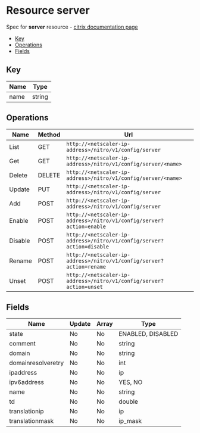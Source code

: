 # Resource server

Spec for **server** resource - [citrix documentation page](https://developer-docs.citrix.com/projects/netscaler-nitro-api/en/11.0/configuration/basic/server/server/)

- [Key](#key)
- [Operations](#operations)
- [Fields](#fields)

## Key

| Name | Type |
|----|----|
| name | string |

## Operations

| Name | Method | Url |
|----|----|----|
| List | GET | `http://<netscaler-ip-address>/nitro/v1/config/server` |
| Get | GET | `http://<netscaler-ip-address>/nitro/v1/config/server/<name>` |
| Delete | DELETE | `http://<netscaler-ip-address>/nitro/v1/config/server/<name>` |
| Update | PUT | `http://<netscaler-ip-address>/nitro/v1/config/server` |
| Add | POST | `http://<netscaler-ip-address>/nitro/v1/config/server` |
| Enable | POST | `http://<netscaler-ip-address>/nitro/v1/config/server?action=enable` |
| Disable | POST | `http://<netscaler-ip-address>/nitro/v1/config/server?action=disable` |
| Rename | POST | `http://<netscaler-ip-address>/nitro/v1/config/server?action=rename` |
| Unset | POST | `http://<netscaler-ip-address>/nitro/v1/config/server?action=unset` |

## Fields

| Name | Update | Array | Type |
|----|----|----|----|
| state | No | No | ENABLED, DISABLED |
|comment|No|No|string|
|domain|No|No|string|
|domainresolveretry|No|No|int|
|ipaddress|No|No|ip|
|ipv6address|No|No|YES, NO|
|name|No|No|string|
|td|No|No|double|
|translationip|No|No|ip|
|translationmask|No|No|ip_mask|

